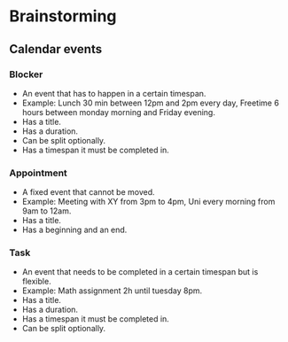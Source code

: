 # Brainstorming

## Calendar events

### Blocker 
* An event that has to happen in a certain timespan.
* Example: Lunch 30 min between 12pm and 2pm every day, 
Freetime 6 hours between monday morning and Friday evening.
* Has a title.
* Has a duration.
* Can be split optionally.
* Has a timespan it must be completed in.

### Appointment
* A fixed event that cannot be moved.
* Example: Meeting with XY from 3pm to 4pm, 
Uni every morning from 9am to 12am.
* Has a title.
* Has a beginning and an end.

### Task
* An event that needs to be completed in a certain timespan but is flexible.
* Example: Math assignment 2h until tuesday 8pm.
* Has a title.
* Has a duration.
* Has a timespan it must be completed in.
* Can be split optionally.